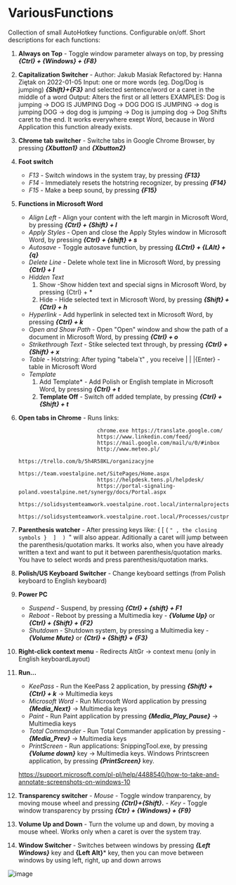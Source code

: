 # VariousFunctions
Collection of small AutoHotkey functions. Configurable on/off.
Short descriptions for each functions:
1. **Always on Top** - Toggle window parameter always on top, by pressing ***{Ctrl} + {Windows} + {F8}***
2. **Capitalization Switcher** - Author: Jakub Masiak
                                 Refactored by: Hanna Ziętak on 2022-01-05
                                 	Input: one or more words (eg. Dog/Dog is jumping)
                                 ***{Shift}+{F3}*** and selected sentence/word or a caret in the middle of a word
                                 	Output: Alters the first or all letters
                                 EXAMPLES:
                                 	Dog is jumping -> DOG IS JUMPING
                                 	Dog -> DOG
                                 	DOG IS JUMPING -> dog is jumping
                                 	DOG -> dog
                                 	dog is jumping -> Dog is jumping
                                 	dog -> Dog
                                 Shifts caret to the end.
                                 It works everywhere exept Word, because in Word Application this function already exists.
3. **Chrome tab switcher** - Switche tabs in Google Chrome Browser, by pressing ***{Xbutton1}*** and ***{Xbutton2}***
4. **Foot switch** 
    - *F13* - Switch windows in the system tray, by pressing ***{F13}***
    - *F14* - Immediately resets the hotstring recognizer, by pressing ***{F14}***
    - *F15* -  Make a beep sound, by pressing ***{F15}***
8. **Functions in Microsoft Word** 
      - *Align Left* - Align your content with the left margin in Microsoft Word, by pressing ***{Ctrl} + {Shift} + l***
      -  *Apply Styles* - Open and close the Apply Styles window in Microsoft Word, by pressing ***{Ctrl} + {shift} + s***
      - *Autosave* - Toggle autosave function, by pressing ***{LCtrl} + {LAlt} + {q}***
      - *Delete Line* - Delete whole text line in Microsoft Word, by pressing ***{Ctrl} + l***
      - *Hidden Text* 
          1. Show -Show hidden text and special signs in Microsoft Word, by pressing {Ctrl} + *
          2. Hide -  Hide selected text in Microsoft Word, by pressing ***{Shift} + {Ctrl} + h***
      - *Hyperlink* - Add hyperlink in selected text in Microsoft Word, by pressing ***{Ctrl} + k***
      - *Open and Show Path* - Open "Open" window and show the path of a document in Microsoft Word, by pressing ***{Ctrl} + o***
      - *Strikethrough Text* - Stike selected text through, by pressing ***{Ctrl} + {Shift} + x***
      - *Table* -  Hotstring: After typing "tabela`t" , you receive | | |{Enter} - table in Microsoft Word
      - *Template* 
           1. Add Template* - Add Polish or English template in Microsoft Word, by pressing ***{Ctrl} + t***
           2. **Template Off** - Switch off added template, by pressing ***{Ctrl} + {Shift} + t***
9. **Open tabs in Chrome** - Runs links:

                                chrome.exe https://translate.google.com/
                                https://www.linkedin.com/feed/
                                https://mail.google.com/mail/u/0/#inbox
                                http://www.meteo.pl/
                                https://trello.com/b/5h4R58KL/organizacyjne
                                https://team.voestalpine.net/SitePages/Home.aspx
                                https://helpdesk.tens.pl/helpdesk/
                                https://portal-signaling-poland.voestalpine.net/synergy/docs/Portal.aspx
                                https://solidsystemteamwork.voestalpine.root.local/internalprojects/vaSupp/CPS/SitePages/Home.aspx
                                https://solidsystemteamwork.voestalpine.root.local/Processes/custprojects/780MDSUpgradeKit/SitePages/Home.aspx
10. **Parenthesis watcher** -  After pressing keys like: {  [  (  `" , the closing symbols }  ]  ) `" will also appear. Aditionally a caret will jump between the parenthesis/quotation marks. It works also, when you have already written a text and want to                             put it between parenthesis/quotation marks. You have to select words and press parenthesis/quotation marks.
11. **Polish/US Keyboard Switcher** - Change keyboard settings (from Polish keyboard to English keyboard) 
12. **Power PC** 
       - *Suspend* - Suspend, by pressing ***{Ctrl} + {shift} + F1***
       - *Reboot* - Reboot by pressing a Multimedia key - ***{Volume Up}*** or ***{Ctrl} + {Shift} + {F2}***
       - *Shutdown* - Shutdown system, by pressing a Multimedia key - ***{Volume Mute}*** or ***{Ctrl} + {Shift} + {F3}***
13.  **Right-click context menu** - Redirects AltGr -> context menu    (only in English keyboardLayout)
14.  **Run...** 
        - *KeePass* - Run the KeePass 2 application, by pressing ***{Shift} + {Ctrl} + k*** → Multimedia keys
        - *Microsoft Word* - Run Microsoft Word application by pressing ***{Media_Next}*** → Multimedia keys
        - *Paint* -  Run Paint application by pressing ***{Media_Play_Pause}*** → Multimedia keys
        - *Total Commander* - Run Total Commander application by pressing - ***{Media_Prev}*** → Multimedia keys
        - *PrintScreen* - Run applications: SnippingTool.exe, by pressing ***{Volume down}*** key → Multimedia keys.				Windows Printscreen application, by pressing ***{PrintScreen}*** key.

        https://support.microsoft.com/pl-pl/help/4488540/how-to-take-and-annotate-screenshots-on-windows-10    
	  
15. **Transparency switcher**
        - *Mouse* - Toggle window tranparency, by moving mouse wheel and pressing ***{Ctrl}+{Shift}.***
        - *Key* - Toggle window transparency by prssing ***{Ctr} + {Windows} + {F9}***
17. **Volume Up and Down** - Turn the volume up and down, by moving a mouse wheel. Works only when a caret is over the system tray.
18. **Window Switcher** - Switches between windows by pressing ***{Left Windows}*** key and **{Left Alt}*** key, then you can move between windows by using left, right, up and down arrows  

![image](https://user-images.githubusercontent.com/95625092/154947268-7569504e-296a-4b22-8dad-dccce149a9e8.png)
